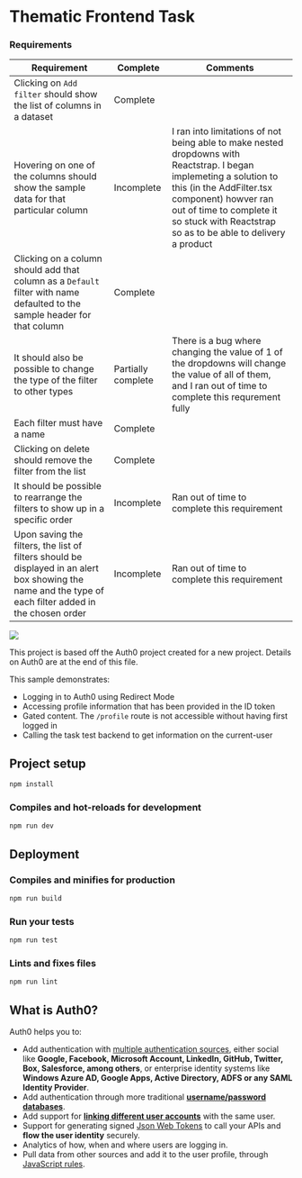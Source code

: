 # Thematic Frontend Task

### Requirements 

| Requirement | Complete | Comments |
| --------------- | --------------- | --------------- |
| Clicking on `Add filter` should show the list of columns in a dataset | Complete | |
| Hovering on one of the columns should show the sample data for that particular column | Incomplete | I ran into limitations of not being able to make nested dropdowns with Reactstrap. I began implemeting a solution to this (in the AddFilter.tsx component) howver ran out of time to complete it so stuck with Reactstrap so as to be able to delivery a product |
| Clicking on a column should add that column as a `Default` filter with name defaulted to the sample header for that column | Complete |  |
| It should also be possible to change the type of the filter to other types | Partially complete | There is a bug where changing the value of 1 of the dropdowns will change the value of all of them, and I ran out of time to complete this requrement fully |
| Each filter must have a name | Complete | |
| Clicking on delete should remove the filter from the list | Complete | |
| It should be possible to rearrange the filters to show up in a specific order | Incomplete | Ran out of time to complete this requirement |
| Upon saving the filters, the list of filters should be displayed in an alert box showing the name and the type of each filter added in the chosen order | Incomplete | Ran out of time to complete this requirement |











![](https://github.com/josh-jacobsen/filtering/blob/josh/load-data/add_filters.png)


This project is based off the Auth0 project created for a new project. Details on Auth0 are at the end of this file.

This sample demonstrates:
- Logging in to Auth0 using Redirect Mode
- Accessing profile information that has been provided in the ID token
- Gated content. The `/profile` route is not accessible without having first logged in
- Calling the task test backend to get information on the current-user

## Project setup

```bash
npm install
```

### Compiles and hot-reloads for development

```bash
npm run dev
```

## Deployment

### Compiles and minifies for production

```bash
npm run build
```

### Run your tests

```bash
npm run test
```

### Lints and fixes files

```bash
npm run lint
```

## What is Auth0?

Auth0 helps you to:

- Add authentication with [multiple authentication sources](https://docs.auth0.com/identityproviders), either social like **Google, Facebook, Microsoft Account, LinkedIn, GitHub, Twitter, Box, Salesforce, among others**, or enterprise identity systems like **Windows Azure AD, Google Apps, Active Directory, ADFS or any SAML Identity Provider**.
- Add authentication through more traditional **[username/password databases](https://docs.auth0.com/mysql-connection-tutorial)**.
- Add support for **[linking different user accounts](https://docs.auth0.com/link-accounts)** with the same user.
- Support for generating signed [Json Web Tokens](https://docs.auth0.com/jwt) to call your APIs and **flow the user identity** securely.
- Analytics of how, when and where users are logging in.
- Pull data from other sources and add it to the user profile, through [JavaScript rules](https://docs.auth0.com/rules).

